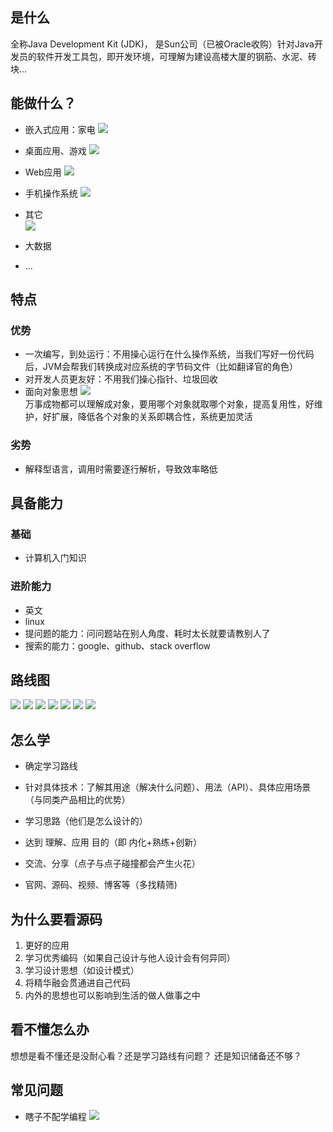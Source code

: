 ## 是什么
全称Java Development Kit (JDK)， 是Sun公司（已被Oracle收购）针对Java开发员的软件开发工具包，即开发环境，可理解为建设高楼大厦的钢筋、水泥、砖块...    

## 能做什么？
+ 嵌入式应用：家电
![](resources/关于/jdk-作用-家电.jpg)

+ 桌面应用、游戏
![](resources/关于/jdk-作用-桌面应用.png)

+ Web应用
![](resources/关于/jdk-作用-Web应用.png)

+ 手机操作系统
![](resources/关于/jdk-作用-手机操作系统.png)

+ 其它  
![](resources/关于/jdk-作用-其它.png)

+ 大数据  
+ ...  

## 特点
### 优势
+ 一次编写，到处运行：不用操心运行在什么操作系统，当我们写好一份代码后，JVM会帮我们转换成对应系统的字节码文件（比如翻译官的角色）
+ 对开发人员更友好：不用我们操心指针、垃圾回收
+ 面向对象思想
![](resources/关于/jdk-面向对象.png)  
万事成物都可以理解成对象，要用哪个对象就取哪个对象，提高复用性，好维护，好扩展，降低各个对象的关系即耦合性，系统更加灵活

### 劣势
+ 解释型语言，调用时需要逐行解析，导致效率略低

## 具备能力
### 基础
+ 计算机入门知识
### 进阶能力
+ 英文
+ linux
+ 提问题的能力：问问题站在别人角度、耗时太长就要请教别人了
+ 搜索的能力：google、github、stack overflow

## 路线图
![](./resources/关于/jdk-路线图1.png)
![](./resources/关于/jdk-路线图2.png)
![](./resources/关于/jdk-路线图3.png)
![](./resources/关于/jdk-路线图4.png)
![](./resources/关于/jdk-路线图5.png)
![](./resources/关于/jdk-路线图6.png)
![](./resources/关于/jdk-路线图7.png)

## 怎么学
+ 确定学习路线
+ 针对具体技术：了解其用途（解决什么问题）、用法（API）、具体应用场景（与同类产品相比的优势）
+ 学习思路（他们是怎么设计的）
+ 达到 理解、应用 目的（即 内化+熟练+创新）
+ 交流、分享（点子与点子碰撞都会产生火花）
 
+ 官网、源码、视频、博客等（多找精筛)

## 为什么要看源码
1. 更好的应用
2. 学习优秀编码（如果自己设计与他人设计会有何异同）
3. 学习设计思想（如设计模式）
4. 将精华融会贯通进自己代码
5. 内外的思想也可以影响到生活的做人做事之中

## 看不懂怎么办
想想是看不懂还是没耐心看？还是学习路线有问题？ 还是知识储备还不够？

## 常见问题
+ 瞎子不配学编程
![](resources/关于/jdk-问题1.png)

